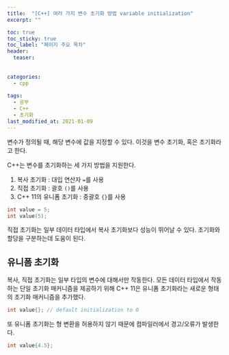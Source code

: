 ```yaml
---
title:  "[C++] 여러 가지 변수 초기화 방법 variable initialization"
excerpt: ""

toc: true
toc_sticky: true
toc_label: "페이지 주요 목차"
header:
  teaser: 
  
  
categories:
  - cpp
  
tags:
  - 공부
  - C++
  - 초기화
last_modified_at: 2021-01-09
---
```


변수가 정의될 때, 해당 변수에 값을 지정할 수 있다. 이것을 변수 초기화, 혹은 초기화라고 한다.

C++는 변수를 초기화하는 세 가지 방법을 지원한다.

1. 복사 초기화 : 대입 연산자 `=`를 사용
2. 직접 초기화 : 괄호 `()`를 사용
3. C++ 11의 유니폼 초기화 : 중괄호 `{}`를 사용

```cpp
int value = 5;
int value(5);
```

직접 초기화는 일부 데이터 타입에서 복사 초기화보다 성능이 뛰어날 수 있다. 초기화와 할당을 구분하는데 도움이 된다.

## 유니폼 초기화

복사, 직접 초기화는 일부 타입의 변수에 대해서만 작동한다. 모든 데이터 타입에서 작동하는 단일 초기화 매커니즘을 제공하기 위해
C++ 11은 유니폼 초기화라는 새로운 형태의 초기화 매커니즘을 추가했다.

```cpp
int value{}; // default initialization to 0
```

또 유니폼 초기화는 형 변환을 허용하지 않기 때문에 컴파일러에서 경고/오류가 발생한다.

```cpp
int value{4.5};
```
